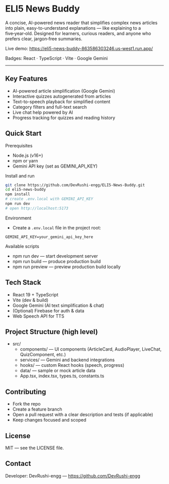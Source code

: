 # ELI5 News Buddy

A concise, AI-powered news reader that simplifies complex news articles into plain, easy-to-understand explanations — like explaining to a five‑year‑old. Designed for learners, curious readers, and anyone who prefers clear, jargon‑free summaries.

Live demo: https://eli5-news-buddy-863586303246.us-west1.run.app/

Badges: React · TypeScript · Vite · Google Gemini

---

## Key Features
- AI-powered article simplification (Google Gemini)
- Interactive quizzes autogenerated from articles
- Text-to-speech playback for simplified content
- Category filters and full-text search
- Live chat help powered by AI
- Progress tracking for quizzes and reading history

## Quick Start

Prerequisites
- Node.js (v16+)
- npm or yarn
- Gemini API key (set as GEMINI_API_KEY)

Install and run
```bash
git clone https://github.com/DevRushi-engg/ELI5-News-Buddy.git
cd eli5-news-buddy
npm install
# create .env.local with GEMINI_API_KEY
npm run dev
# open http://localhost:5173
```

Environment
- Create a `.env.local` file in the project root:
```env
GEMINI_API_KEY=your_gemini_api_key_here
```

Available scripts
- npm run dev — start development server
- npm run build — produce production build
- npm run preview — preview production build locally

## Tech Stack
- React 19 + TypeScript
- Vite (dev & build)
- Google Gemini (AI text simplification & chat)
- (Optional) Firebase for auth & data
- Web Speech API for TTS

## Project Structure (high level)
- src/
  - components/ — UI components (ArticleCard, AudioPlayer, LiveChat, QuizComponent, etc.)
  - services/ — Gemini and backend integrations
  - hooks/ — custom React hooks (speech, progress)
  - data/ — sample or mock article data
  - App.tsx, index.tsx, types.ts, constants.ts

## Contributing
- Fork the repo
- Create a feature branch
- Open a pull request with a clear description and tests (if applicable)
- Keep changes focused and scoped

## License
MIT — see the LICENSE file.

## Contact
Developer: DevRushi-engg — https://github.com/DevRushi-engg

<!-- End of README -->
